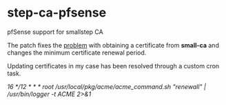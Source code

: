 # step-ca-pfsense
pfSense support for smallstep CA

The patch fixes the [problem](https://redmine.pfsense.org/issues/9833) with obtaining a certificate from **small-ca** and changes the minimum certificate renewal period.

Updating certificates in my case has been resolved through a custom cron task.

<em>16	*/12	*	*	*	root	/usr/local/pkg/acme/acme_command.sh "renewall" | /usr/bin/logger -t ACME 2>&1</em>
